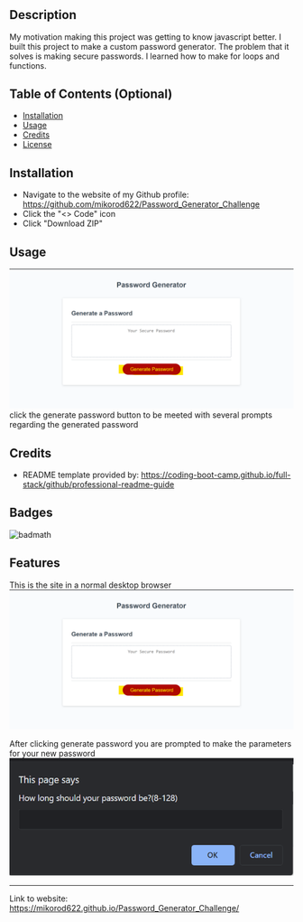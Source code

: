 # <Password Generator Homework Challenge>

## Description

My motivation making this project was getting to know javascript better. I built this project to make a custom password generator. The problem that it solves is making secure passwords. I learned how to make for loops and functions. 
## Table of Contents (Optional)

- [Installation](#installation)
- [Usage](#usage)
- [Credits](#credits)
- [License](#license)

## Installation

- Navigate to the website of my Github profile: https://github.com/mikorod622/Password_Generator_Challenge
- Click the "<> Code" icon
- Click "Download ZIP"

## Usage

![alt text](assets/images/passwordgenerator.png)
click the generate password button to be meeted with several prompts regarding the generated password

## Credits

- README template provided by: https://coding-boot-camp.github.io/full-stack/github/professional-readme-guide

## Badges

![badmath](https://img.shields.io/github/languages/top/lernantino/badmath)

## Features
This is the site in a normal desktop browser
![alt text](assets/images/passwordgenerator.png)

After clicking generate password you are prompted to make the parameters for your new password
![alt text](assets/images/lengthprompt.png)

---

Link to website: https://mikorod622.github.io/Password_Generator_Challenge/